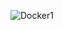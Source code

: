 ![Docker1](https://github.com/Shampsonn/Docker/assets/127683358/27f370d5-b928-4958-81e3-e0e27fc70180)
